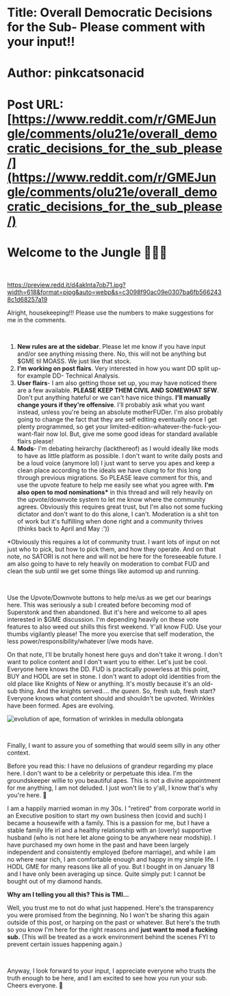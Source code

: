 # Title: Overall Democratic Decisions for the Sub- Please comment with your input!!
# Author: pinkcatsonacid
# Post URL: [https://www.reddit.com/r/GMEJungle/comments/olu21e/overall_democratic_decisions_for_the_sub_please/](https://www.reddit.com/r/GMEJungle/comments/olu21e/overall_democratic_decisions_for_the_sub_please/)


# Welcome to the Jungle 🦍🤝💪

&#x200B;

https://preview.redd.it/d4aklnta7ob71.jpg?width=618&format=pjpg&auto=webp&s=c3098f90ac09e0307ba6fb5662438c1d68257a19

Alright, housekeeping!!! Please use the numbers to make suggestions for me in the comments.

&#x200B;

1. **New rules are at the sidebar**. Please let me know if you have input and/or see anything missing there. No, this will not be anything but $GME til MOASS. We just like that stock.
2. **I'm working on post flairs**. Very interested in how you want DD split up- for example DD- Technical Analysis.
3. **User flairs**\- I am also getting those set up, you may have noticed there are a few available. **PLEASE KEEP THEM CIVIL AND SOMEWHAT SFW**. Don't put anything hateful or we can't have nice things. **I'll manually change yours if they're offensive**. I'll probably ask what you want instead, unless you're being an absolute motherFUDer. I'm also probably going to change the fact that they are self editing eventually once I get plenty programmed, so get your limited-edition-whatever-the-fuck-you-want-flair now lol. But, give me some good ideas for standard available flairs please!
4. **Mods**\- I'm debating heirarchy (lackthereof) as I would ideally like mods to have as little platform as possible. I don't want to write daily posts and be a loud voice (anymore lol) I just want to serve you apes and keep a clean place according to the ideals we have clung to for this long through previous migrations. So PLEASE leave comment for this, and use the upvote feature to help me easily see what you agree with. **I'm also open to mod nominations\*** in this thread and will rely heavily on the upvote/downvote system to let me know where the community agrees. Obviously this requires great trust, but I'm also not some fucking dictator and don't want to do this alone, I can't. Moderation is a shit ton of work but it's fulfilling when done right and a community thrives (thinks back to April and May :'))

\*Obviously this requires a lot of community trust. I want lots of input on not just who to pick, but how to pick them, and how they operate. And on that note, no SATORI is not here and will not be here for the foreseeable future. I am also going to have to rely heavily on moderation to combat FUD and clean the sub until we get some things like automod up and running.

&#x200B;

Use the Upvote/Downvote buttons to help me/us as we get our bearings here. This was seriously a sub I created before becoming mod of Superstonk and then abandoned. But it's here and welcome to all apes interested in $GME discussion. I'm depending heavily on these vote features to also weed out shills this first weekend. Y'all know FUD. Use your thumbs vigilantly please! The more you exercise that self moderation, the less power/responsibility/whatever I/we mods have.

On that note, I'll be brutally honest here guys and don't take it wrong. I don't want to police content and I don't want you to either. Let's just be cool. Everyone here knows the DD. FUD is practically powerless at this point, BUY and HODL are set in stone. I don't want to adopt old identities from the old place like Knights of New or anything. It's mostly because it's an old-sub thing. And the knights served.... *the queen*. So, fresh sub, fresh start? Everyone knows what content should and shouldn't be upvoted. Wrinkles have been formed. Apes are evolving.

![evolution of ape, formation of wrinkles in medulla oblongata](https://preview.redd.it/sbscz5ob4ob71.png?width=1280&format=png&auto=webp&s=7d93cbac70c3961ab9360efdb2ea4f4634742cad)

&#x200B;

Finally, I want to assure you of something that would seem silly in any other context.

Before you read this: I have no delusions of grandeur regarding my place here. I don't want to be a celebrity or perpetuate this idea. I'm the groundskeeper willie to you beautiful apes. This is not a divine appointment for me anything, I am not deluded. I just won't lie to y'all, I know that's why you're here. 🤝

I am a happily married woman in my 30s. I "retired" from corporate world in an Executive position to start my own business then (covid and such) I became a housewife with a family. This is a passion for me, but I have a stable family life irl and a healthy relationship with an (overly) supportive husband (who is not here let alone going to be anywhere near modship). I have purchased my own home in the past and have been largely independent and consistently employed (before marriage), and while I am no where near rich, I am comfortable enough and happy in my simple life. I HODL GME for many reasons like all of you. But I bought in on January 18 and I have only been averaging up since. Quite simply put: I cannot be bought out of my diamond hands.

**Why am I telling you all this? This is TMI...**

Well, you trust me to not do what just happened. Here's the transparency you were promised from the beginning. No I won't be sharing this again outside of this post, or harping on the past or whatever. But here's the truth so you know I'm here for the right reasons and **just want to mod a fucking sub.** (This will be treated as a work environment behind the scenes FYI to prevent certain issues happening again.)

&#x200B;

Anyway, I look forward to your input, I appreciate everyone who trusts the truth enough to be here, and I am excited to see how you run your sub. Cheers everyone. 🍻